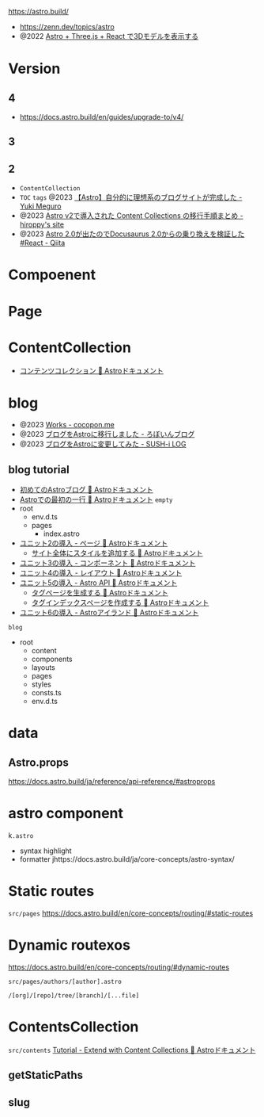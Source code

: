 https://astro.build/

- https://zenn.dev/topics/astro
- @2022 [Astro + Three.js + React で3Dモデルを表示する](https://zenn.dev/submax/articles/astro-react-three)

# Version

## 4

- https://docs.astro.build/en/guides/upgrade-to/v4/

## 3

## 2

- `ContentCollection`
- `TOC` `tags` @2023 [【Astro】自分的に理想系のブログサイトが完成した - Yuki Meguro](https://yuki-meguro.com/posts/2023-01-08_best-astro-site/)
- @2023 [Astro v2で導入された Content Collections の移行手順まとめ - hiroppy&#39;s site](https://hiroppy.me/blog/astro-content-collections/)
- @2023 [Astro 2.0が出たのでDocusaurus 2.0からの乗り換えを検証した #React - Qiita](https://qiita.com/moritalous/items/8648eee80720b7ef50ed)

# Compoenent

# Page

# ContentCollection

- [コンテンツコレクション 🚀 Astroドキュメント](https://docs.astro.build/ja/guides/content-collections/)

# blog

- @2023 [Works - cocopon.me](https://cocopon.me/works/)
- @2023 [ブログをAstroに移行しました - ろぼいんブログ](https://roboin.io/article/2023/09/10/rebuild-the-blog-with-astro/)
- @2023 [ブログをAstroに変更してみた - SUSH-i LOG](https://blog.sus-happy.net/astrojs/)

## blog tutorial

- [初めてのAstroブログ 🚀 Astroドキュメント](https://docs.astro.build/ja/tutorial/0-introduction/)
- [Astroでの最初の一行 🚀 Astroドキュメント](https://docs.astro.build/ja/tutorial/1-setup/3/)
  `empty`
- root
  - env.d.ts
  - pages
    - index.astro
- [ユニット2の導入 - ページ 🚀 Astroドキュメント](https://docs.astro.build/ja/tutorial/2-pages/)
  - [サイト全体にスタイルを追加する 🚀 Astroドキュメント](https://docs.astro.build/ja/tutorial/2-pages/5/)
- [ユニット3の導入 - コンポーネント 🚀 Astroドキュメント](https://docs.astro.build/ja/tutorial/3-components/)
- [ユニット4の導入 - レイアウト 🚀 Astroドキュメント](https://docs.astro.build/ja/tutorial/4-layouts/)
- [ユニット5の導入 - Astro API 🚀 Astroドキュメント](https://docs.astro.build/ja/tutorial/5-astro-api/)
  - [タグページを生成する 🚀 Astroドキュメント](https://docs.astro.build/ja/tutorial/5-astro-api/2/)
  - [タグインデックスページを作成する 🚀 Astroドキュメント](https://docs.astro.build/ja/tutorial/5-astro-api/3/)
- [ユニット6の導入 - Astroアイランド 🚀 Astroドキュメント](https://docs.astro.build/ja/tutorial/6-islands/)

`blog`

- root
  - content
  - components
  - layouts
  - pages
  - styles
  - consts.ts
  - env.d.ts

# data

## Astro.props

https://docs.astro.build/ja/reference/api-reference/#astroprops

# astro component

k`.astro`

- syntax highlight
- formatter
  jhttps://docs.astro.build/ja/core-concepts/astro-syntax/

# Static routes

`src/pages`
https://docs.astro.build/en/core-concepts/routing/#static-routes

# Dynamic routexos

https://docs.astro.build/en/core-concepts/routing/#dynamic-routes

`src/pages/authors/[author].astro`

`/[org]/[repo]/tree/[branch]/[...file]`

# ContentsCollection

`src/contents`
[Tutorial - Extend with Content Collections 🚀 Astroドキュメント](https://docs.astro.build/ja/tutorials/add-content-collections/)

## getStaticPaths

## slug
